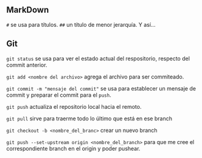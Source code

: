 ## MarkDown

`#` se usa para títulos. `##` un título de menor jerarquía. Y así...

## Git

`git status` se usa para ver el estado actual del respositorio, respecto del commit anterior. 

`git add <nombre del archivo>` agrega el archivo para ser commiteado. 

`git commit -m "mensaje del commit"` se usa para establecer un mensaje de commit y preparar el commit para el `push`. 

`git push` actualiza el repositorio local hacia el remoto. 

`git pull` sirve para traerme todo lo último que está en ese branch

`git checkout -b <nombre_del_branc>` crear un nuevo branch

`git push --set-upstream origin <nombre_del_branch>` para que me cree el correspondiente branch en el origin y poder pushear. 